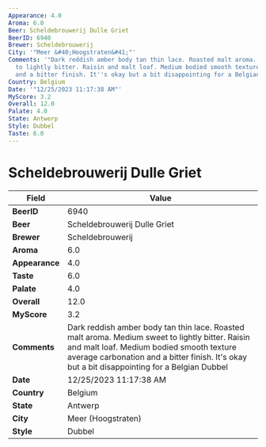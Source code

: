 ```yaml
---
Appearance: 4.0
Aroma: 6.0
Beer: Scheldebrouwerij Dulle Griet
BeerID: 6940
Brewer: Scheldebrouwerij
City: '"Meer &#40;Hoogstraten&#41;"'
Comments: '"Dark reddish amber body tan thin lace. Roasted malt aroma. Medium sweet
  to lightly bitter. Raisin and malt loaf. Medium bodied smooth texture average carbonation
  and a bitter finish. It''s okay but a bit disappointing for a Belgian Dubbel "'
Country: Belgium
Date: '"12/25/2023 11:17:38 AM"'
MyScore: 3.2
Overall: 12.0
Palate: 4.0
State: Antwerp
Style: Dubbel
Taste: 6.0
---
```


# Scheldebrouwerij Dulle Griet

| Field         | Value |
|---------------|-------|
| **BeerID** | 6940 |
| **Beer** | Scheldebrouwerij Dulle Griet |
| **Brewer** | Scheldebrouwerij |
| **Aroma** | 6.0 |
| **Appearance** | 4.0 |
| **Taste** | 6.0 |
| **Palate** | 4.0 |
| **Overall** | 12.0 |
| **MyScore** | 3.2 |
| **Comments** | Dark reddish amber body tan thin lace. Roasted malt aroma. Medium sweet to lightly bitter. Raisin and malt loaf. Medium bodied smooth texture average carbonation and a bitter finish. It's okay but a bit disappointing for a Belgian Dubbel  |
| **Date** | 12/25/2023 11:17:38 AM |
| **Country** | Belgium |
| **State** | Antwerp |
| **City** | Meer &#40;Hoogstraten&#41; |
| **Style** | Dubbel |
